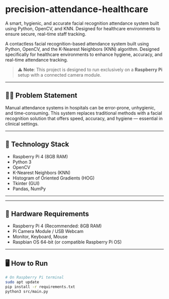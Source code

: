 # precision-attendance-healthcare
A smart, hygienic, and accurate facial recognition attendance system built using Python, OpenCV, and KNN. Designed for healthcare environments to ensure secure, real-time staff tracking.

A contactless facial recognition-based attendance system built using Python, OpenCV, and the K-Nearest Neighbors (KNN) algorithm. Designed specifically for healthcare environments to enhance hygiene, accuracy, and real-time attendance tracking.

> ⚠️ **Note**: This project is designed to run exclusively on a **Raspberry Pi** setup with a connected camera module.

---

## 👨‍⚕️ Problem Statement
Manual attendance systems in hospitals can be error-prone, unhygienic, and time-consuming. This system replaces traditional methods with a facial recognition solution that offers speed, accuracy, and hygiene — essential in clinical settings.

---

## 🧠 Technology Stack
- Raspberry Pi 4 (8GB RAM)
- Python 3
- OpenCV
- K-Nearest Neighbors (KNN)
- Histogram of Oriented Gradients (HOG)
- Tkinter (GUI)
- Pandas, NumPy

---


---

## 🔧 Hardware Requirements

- Raspberry Pi 4 (Recommended: 8GB RAM)
- Pi Camera Module / USB Webcam
- Monitor, Keyboard, Mouse
- Raspbian OS 64-bit (or compatible Raspberry Pi OS)

---

## 🖥️ How to Run

```bash
# On Raspberry Pi terminal
sudo apt update
pip install -r requirements.txt
python3 src/main.py
